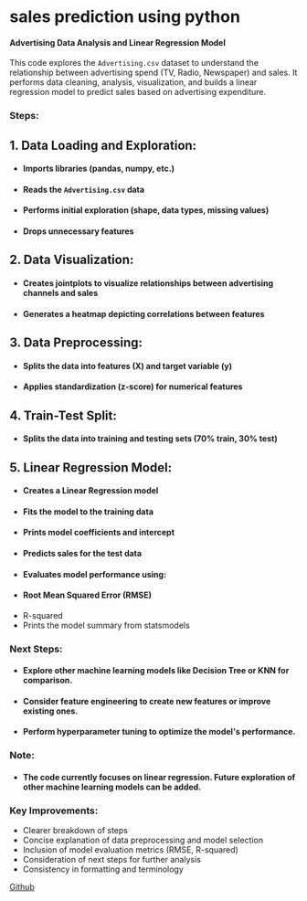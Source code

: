 # sales prediction using python

#### Advertising Data Analysis and Linear Regression Model

 This code explores the `Advertising.csv` dataset to understand the relationship between advertising spend (TV, Radio, Newspaper) and sales. It performs data cleaning, analysis,
 visualization, and builds a linear regression model to predict sales based on advertising expenditure.

### Steps:

## 1. Data Loading and Exploration:

- #### Imports libraries (pandas, numpy, etc.)
- #### Reads the `Advertising.csv` data
- #### Performs initial exploration (shape, data types, missing values)
- #### Drops unnecessary features

## 2. Data Visualization: 

- #### Creates jointplots to visualize relationships between advertising channels and sales
- #### Generates a heatmap depicting correlations between features

## 3. Data Preprocessing:

- #### Splits the data into features (X) and target variable (y)
- #### Applies standardization (z-score) for numerical features

## 4. Train-Test Split:

- #### Splits the data into training and testing sets (70% train, 30% test)

## 5. Linear Regression Model:

- #### Creates a Linear Regression model
- #### Fits the model to the training data
- #### Prints model coefficients and intercept
- #### Predicts sales for the test data
- #### Evaluates model performance using:
- #### Root Mean Squared Error (RMSE)
- R-squared
- Prints the model summary from statsmodels

### Next Steps:

- #### Explore other machine learning models like Decision Tree or KNN for comparison.
- #### Consider feature engineering to create new features or improve existing ones.
- #### Perform hyperparameter tuning to optimize the model's performance.

### Note:

- #### The code currently focuses on linear regression. Future exploration of other machine learning models can be added.

### Key Improvements:

- Clearer breakdown of steps
- Concise explanation of data preprocessing and model selection
- Inclusion of model evaluation metrics (RMSE, R-squared)
- Consideration of next steps for further analysis
- Consistency in formatting and terminology

[Github](github.com/netblag/sales-prediction-using-python)
